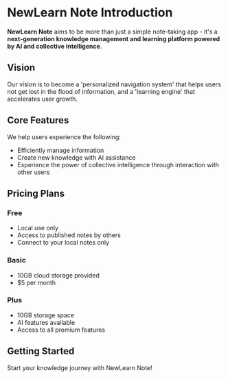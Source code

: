 # NewLearn Note Introduction

**NewLearn Note** aims to be more than just a simple note-taking app - it's a **next-generation knowledge management and learning platform powered by AI and collective intelligence**.

## Vision

Our vision is to become a 'personalized navigation system' that helps users not get lost in the flood of information, and a 'learning engine' that accelerates user growth.

## Core Features

We help users experience the following:

- Efficiently manage information
- Create new knowledge with AI assistance
- Experience the power of collective intelligence through interaction with other users

## Pricing Plans

### Free
- Local use only
- Access to published notes by others
- Connect to your local notes only

### Basic
- 10GB cloud storage provided
- $5 per month

### Plus
- 10GB storage space
- AI features available
- Access to all premium features

## Getting Started

Start your knowledge journey with NewLearn Note!
